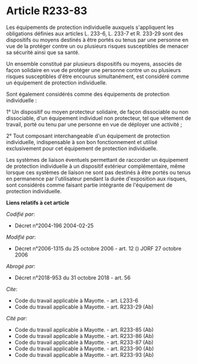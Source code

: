 # Article R233-83

Les équipements de protection individuelle auxquels s'appliquent les obligations définies aux articles L. 233-6, L. 233-7 et
R. 233-29 sont des dispositifs ou moyens destinés à être portés ou tenus par une personne en vue de la protéger contre un ou
plusieurs risques susceptibles de menacer sa sécurité ainsi que sa santé. 

Un ensemble constitué par plusieurs dispositifs ou moyens, associés de façon solidaire en vue de protéger une personne contre
un ou plusieurs risques susceptibles d'être encourus simultanément, est considéré comme un équipement de protection
individuelle. 

Sont également considérés comme des équipements de protection individuelle : 

1° Un dispositif ou moyen protecteur solidaire, de façon dissociable ou non dissociable, d'un équipement individuel non
protecteur, tel que vêtement de travail, porté ou tenu par une personne en vue de déployer une activité ; 

2° Tout composant interchangeable d'un équipement de protection individuelle, indispensable à son bon fonctionnement et
utilisé exclusivement pour cet équipement de protection individuelle. 

Les systèmes de liaison éventuels permettant de raccorder un équipement de protection individuelle à un dispositif extérieur
complémentaire, même lorsque ces systèmes de liaison ne sont pas destinés à être portés ou tenus en permanence par
l'utilisateur pendant la durée d'exposition aux risques, sont considérés comme faisant partie intégrante de l'équipement de
protection individuelle.

**Liens relatifs à cet article**

_Codifié par_:

  - Décret n°2004-196 2004-02-25

_Modifié par_:

  - Décret n°2006-1315 du 25 octobre 2006 - art. 12 () JORF 27 octobre 2006

_Abrogé par_:

  - Décret n°2018-953 du 31 octobre 2018 - art. 56

_Cite_:

  - Code du travail applicable à Mayotte. - art. L233-6
  - Code du travail applicable à Mayotte. - art. R233-29 (Ab)

_Cité par_:

  - Code du travail applicable à Mayotte. - art. R233-85 (Ab)
  - Code du travail applicable à Mayotte. - art. R233-86 (Ab)
  - Code du travail applicable à Mayotte. - art. R233-87 (Ab)
  - Code du travail applicable à Mayotte. - art. R233-90 (Ab)
  - Code du travail applicable à Mayotte. - art. R233-93 (Ab)
